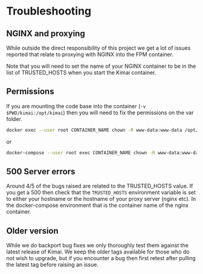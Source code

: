 # Troubleshooting

## NGINX and proxying

While outside the direct responsibility of this project we get a lot of issues reported that relate to proxying with
NGINX into the FPM container.

Note that you will need to set the name of your NGINX container to be in the list of TRUSTED_HOSTS when you start the
Kimai container.

## Permissions

If you are mounting the code base into the container (`-v $PWD/kimai:/opt/kimai`) then you will need to fix the permissions on the var folder.

```bash
docker exec --user root CONTAINER_NAME chown -R www-data:www-data /opt/kimai/var
```

or

```bash
docker-compose --user root exec CONTAINER_NAME chown -R www-data:www-data /opt/kimai/var
```

## 500 Server errors

Around 4/5 of the bugs raised are related to the TRUSTED_HOSTS value.  If you get a 500 then check that the
`TRUSTED_HOSTS` environment variable is set to either your hostname or the hostname of your proxy server (nginx etc).  In
the docker-compose environment that is the container name of the nginx container.

## Older version

While we do backport bug fixes we only thoroughly test them against the latest release of Kimai.  We keep the older
tags available for those who do not wish to upgrade, but if you encounter a bug then first retest after pulling the latest tag
before raising an issue.
